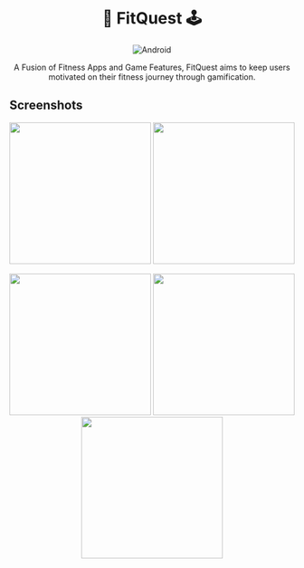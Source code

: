 <h1 align="center">🏃 FitQuest 🕹️</h1>

<p align="center">
  <img alt="Android" src="https://img.shields.io/badge/Android-3DDC84?style=for-the-badge&logo=android&logoColor=white">
</p>

<p align="center">
  A Fusion of Fitness Apps and Game Features, FitQuest aims to keep users motivated on their fitness journey through gamification.
</p>

## Screenshots
<p align="center">
  <img src="https://github.com/anh-tran2106/FitQuest/assets/84007510/1ee8ae17-754b-43e9-96c6-3cc3b70bbb0b" width="250" /> <img src="https://github.com/anh-tran2106/FitQuest/assets/84007510/18f79b3f-74ae-43bf-8859-72733317d24c" width="250" />
</p>

<p align="center">
  <img src="https://github.com/anh-tran2106/FitQuest/assets/84007510/5dc9708b-03e8-4f04-b6f8-73f6aee1ff10" width="250" />
  <img src="https://github.com/anh-tran2106/FitQuest/assets/84007510/8e720f91-cc34-4d9d-a22d-f00da9634117" width="250" />
  <img src="https://github.com/anh-tran2106/FitQuest/assets/84007510/28bf7720-ab7c-47b9-b975-79411e108a0b" width="250" />
</p>

